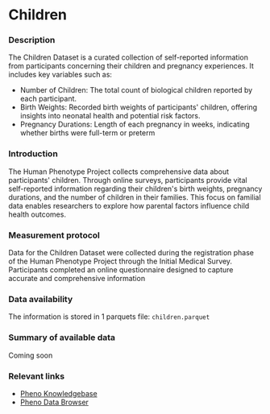 # Children

### Description 

The Children Dataset is a curated collection of self-reported information from participants concerning their children and pregnancy experiences. It includes key variables such as:

* Number of Children: The total count of biological children reported by each participant.
* Birth Weights: Recorded birth weights of participants' children, offering insights into neonatal health and potential risk factors.
* Pregnancy Durations: Length of each pregnancy in weeks, indicating whether births were full-term or preterm

### Introduction

The Human Phenotype Project collects comprehensive data about participants' children. Through online surveys, participants provide vital self-reported information regarding their children's birth weights, pregnancy durations, and the number of children in their families. This focus on familial data enables researchers to explore how parental factors influence child health outcomes.

### Measurement protocol 
<!-- long measurment protocol for the data browser -->
Data for the Children Dataset were collected during the registration phase of the Human Phenotype Project through the Initial Medical Survey. Participants completed an online questionnaire designed to capture accurate and comprehensive information 

### Data availability 
<!-- for the example notebooks -->
The information is stored in 1 parquets file: `children.parquet`

### Summary of available data 
<!-- for the data browser -->
Coming soon

### Relevant links

* [Pheno Knowledgebase](https://knowledgebase.pheno.ai/datasets/051-children.html)
* [Pheno Data Browser](https://pheno-demo-app.vercel.app/folder/51)
